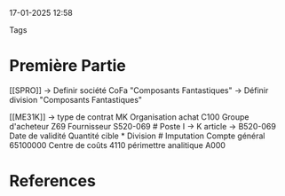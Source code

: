 17-01-2025 12:58

Tags 

# Première Partie

[[SPRO]] 
-> Definir société CoFa "Composants Fantastiques"
-> Définir division "Composants Fantastiques"

[[ME31K]]
-> type de contrat MK
 Organisation achat C100
 Groupe d'acheteur Z69
 Fournisseur S520-069
	 # Poste
	 I -> K
	 article -> B520-069
	 Date de validité
	 Quantité cible
	 * Division
	 # Imputation
	 Compte général 65100000
	 Centre de coûts 4110
	 périmettre analitique A000

# References